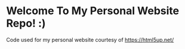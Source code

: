 # Welcome To My Personal Website Repo! :) 
Code used for my personal website courtesy of https://html5up.net/
